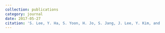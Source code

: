 ```yaml
---
collection: publications
category: journal
date: 2017-05-27
citation: 'S. Lee, Y. Ha, S. Yoon, H. Jo, S. Jang, J. Lee, Y. Kim, and J. W. Yoon, &quot;The vulnerability exploitation conveying digital data over mobile voice call channel,&quot; <i>Wireless Personal Communications,</i> Springer, 2017'
---
```

